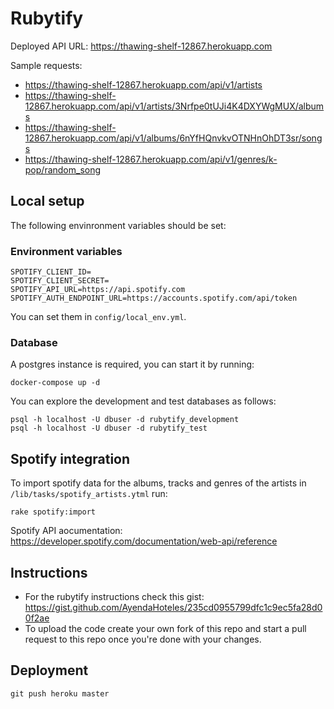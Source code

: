 # Rubytify

Deployed API URL: https://thawing-shelf-12867.herokuapp.com

Sample requests:
- https://thawing-shelf-12867.herokuapp.com/api/v1/artists
- https://thawing-shelf-12867.herokuapp.com/api/v1/artists/3Nrfpe0tUJi4K4DXYWgMUX/albums
- https://thawing-shelf-12867.herokuapp.com/api/v1/albums/6nYfHQnvkvOTNHnOhDT3sr/songs
- https://thawing-shelf-12867.herokuapp.com/api/v1/genres/k-pop/random_song


## Local setup

The following envinronment variables should be set:

### Environment variables

```
SPOTIFY_CLIENT_ID=
SPOTIFY_CLIENT_SECRET=
SPOTIFY_API_URL=https://api.spotify.com
SPOTIFY_AUTH_ENDPOINT_URL=https://accounts.spotify.com/api/token
```

You can set them in `config/local_env.yml`.


### Database

A postgres instance is required, you can start it by running:

```
docker-compose up -d
```

You can explore the development and test databases as follows:

```
psql -h localhost -U dbuser -d rubytify_development
psql -h localhost -U dbuser -d rubytify_test
```

## Spotify integration


To import spotify data for the albums, tracks and genres of the artists in `/lib/tasks/spotify_artists.ytml` run:

```
rake spotify:import
```

Spotify API aocumentation: https://developer.spotify.com/documentation/web-api/reference

## Instructions

- For the rubytify instructions check this gist: https://gist.github.com/AyendaHoteles/235cd0955799dfc1c9ec5fa28d00f2ae 
- To upload the code create your own fork of this repo and start a pull request to this repo once you're done with your changes.


## Deployment

```
git push heroku master
```

